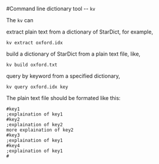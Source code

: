 #Command line dictionary tool -- `kv`

The `kv` can

extract plain text from a dictionary of StarDict, for example,

    kv extract oxford.idx

build a dictionary of StarDict from a plain text file, like,

    kv build oxford.txt

query by keyword from a specified dictionary,

    kv query oxford.idx key


The plain text file should be formated like this:

    #key1
    ;explaination of key1
    #key2
    ;explaination of key2
    more explaination of key2
    #key3
    ;explaination of key1
    #key4
    ;explaination of key1
    #
